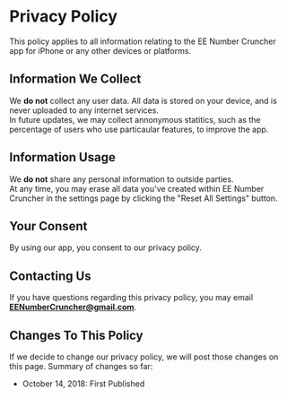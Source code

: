 # Privacy Policy

This policy applies to all information relating to the EE Number Cruncher app for iPhone or any other devices or platforms.

## Information We Collect

We **do not** collect any user data. All data is stored on your device, and is never uploaded to any internet services.  
In future updates, we may collect annonymous statitics, such as the percentage of users who use particaular features, to improve the app.

## Information Usage

We **do not** share any personal information to outside parties.  
At any time, you may erase all data you've created within EE Number Cruncher in the settings page by clicking the "Reset All Settings" button.

## Your Consent

By using our app, you consent to our privacy policy.

## Contacting Us

If you have questions regarding this privacy policy, you may email **EENumberCruncher@gmail.com**.

## Changes To This Policy

If we decide to change our privacy policy, we will post those changes on this page. Summary of changes so far:

- October 14, 2018: First Published
